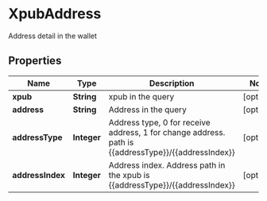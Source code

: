 

# XpubAddress

Address detail in the wallet
## Properties

Name | Type | Description | Notes
------------ | ------------- | ------------- | -------------
**xpub** | **String** | xpub in the query |  [optional]
**address** | **String** | Address in the query |  [optional]
**addressType** | **Integer** | Address type, 0 for receive address, 1 for change address. path is {{addressType}}/{{addressIndex}} |  [optional]
**addressIndex** | **Integer** | Address index. Address path in the xpub is {{addressType}}/{{addressIndex}} |  [optional]



